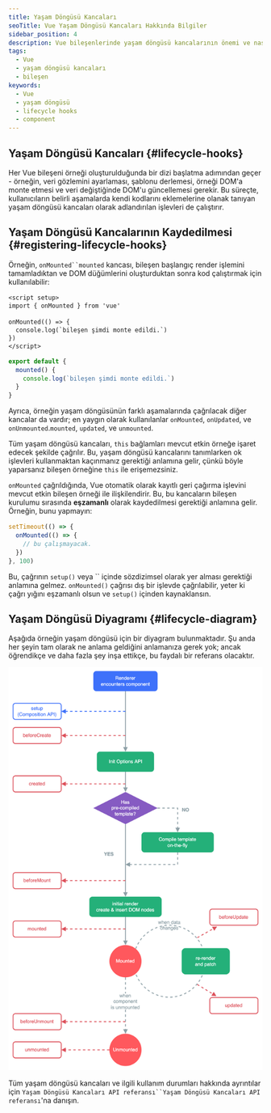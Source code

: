 ```yaml
---
title: Yaşam Döngüsü Kancaları
seoTitle: Vue Yaşam Döngüsü Kancaları Hakkında Bilgiler
sidebar_position: 4
description: Vue bileşenlerinde yaşam döngüsü kancalarının önemi ve nasıl kullanılacağı hakkında bilgi. Kullanıcıların belirli aşamalarda kod eklemesine olanak tanır.
tags: 
  - Vue
  - yaşam döngüsü kancaları
  - bileşen
keywords: 
  - Vue
  - yaşam döngüsü
  - lifecycle hooks
  - component
---
```

## Yaşam Döngüsü Kancaları {#lifecycle-hooks}

Her Vue bileşeni örneği oluşturulduğunda bir dizi başlatma adımından geçer - örneğin, veri gözlemini ayarlaması, şablonu derlemesi, örneği DOM'a monte etmesi ve veri değiştiğinde DOM'u güncellemesi gerekir. Bu süreçte, kullanıcıların belirli aşamalarda kendi kodlarını eklemelerine olanak tanıyan yaşam döngüsü kancaları olarak adlandırılan işlevleri de çalıştırır.

## Yaşam Döngüsü Kancalarının Kaydedilmesi {#registering-lifecycle-hooks}

Örneğin, `onMounted``mounted` kancası, bileşen başlangıç render işlemini tamamladıktan ve DOM düğümlerini oluşturduktan sonra kod çalıştırmak için kullanılabilir:



```vue
<script setup>
import { onMounted } from 'vue'

onMounted(() => {
  console.log(`bileşen şimdi monte edildi.`)
})
</script>
```




```js
export default {
  mounted() {
    console.log(`bileşen şimdi monte edildi.`)
  }
}
```



Ayrıca, örneğin yaşam döngüsünün farklı aşamalarında çağrılacak diğer kancalar da vardır; en yaygın olarak kullanılanlar `onMounted`, `onUpdated`, ve `onUnmounted`.`mounted`, `updated`, ve `unmounted`.



Tüm yaşam döngüsü kancaları, `this` bağlamları mevcut etkin örneğe işaret edecek şekilde çağrılır. Bu, yaşam döngüsü kancalarını tanımlarken ok işlevleri kullanmaktan kaçınmanız gerektiği anlamına gelir, çünkü böyle yaparsanız bileşen örneğine `this` ile erişemezsiniz.





`onMounted` çağrıldığında, Vue otomatik olarak kayıtlı geri çağırma işlevini mevcut etkin bileşen örneği ile ilişkilendirir. Bu, bu kancaların bileşen kurulumu sırasında **eşzamanlı** olarak kaydedilmesi gerektiği anlamına gelir. Örneğin, bunu yapmayın:

```js
setTimeout(() => {
  onMounted(() => {
    // bu çalışmayacak.
  })
}, 100)
```

Bu, çağrının `setup()` veya `` içinde sözdizimsel olarak yer alması gerektiği anlamına gelmez. `onMounted()` çağrısı dış bir işlevde çağrılabilir, yeter ki çağrı yığını eşzamanlı olsun ve `setup()` içinden kaynaklansın.



## Yaşam Döngüsü Diyagramı {#lifecycle-diagram}

Aşağıda örneğin yaşam döngüsü için bir diyagram bulunmaktadır. Şu anda her şeyin tam olarak ne anlama geldiğini anlamanıza gerek yok; ancak öğrendikçe ve daha fazla şey inşa ettikçe, bu faydalı bir referans olacaktır.

![Bileşen yaşam döngüsü diyagramı](../../../images/frameworks/vuejs/guide/essentials/images/lifecycle.png)



Tüm yaşam döngüsü kancaları ve ilgili kullanım durumları hakkında ayrıntılar için `Yaşam Döngüsü Kancaları API referansı``Yaşam Döngüsü Kancaları API referansı`'na danışın.
